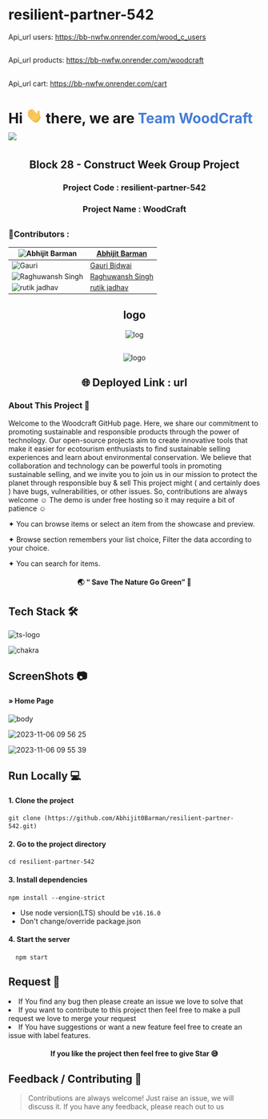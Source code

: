 # resilient-partner-542

Api_url users: https://bb-nwfw.onrender.com/wood_c_users
##

Api_url products: https://bb-nwfw.onrender.com/woodcraft
##
Api_url cart: https://bb-nwfw.onrender.com/cart

# Hi <img src="https://raw.githubusercontent.com/ABSphreak/ABSphreak/master/gifs/Hi.gif" width="33"> there, we are <span style="color: #447ED5">Team  WoodCraft</span><img src="https://camo.githubusercontent.com/d3359cb00ab0b5ed8f2e1fe3fceb4fbaf3b614340f8c0db99c17b9f50b351770/68747470733a2f2f656d6f6a69732e736c61636b6d6f6a69732e636f6d2f656d6f6a69732f696d616765732f313533313834393433302f343234362f626c6f622d73756e676c61737365732e6769663f31353331383439343330" width="33">

                                                 


<div align="center">
       
 <h2>Block 28 - Construct Week Group Project</h2>
 <h3>Project Code : resilient-partner-542 </h3>
  <h3>Project Name : WoodCraft </h3>
  

 </div>


##




<div align="center">
<h3 align="left">👷Contributors :</h3>
 
| ![Abhijit Barman](https://github.com/Anburaj07/vogue-pocket-8479/assets/118152296/3d67baa2-3855-44e9-859a-f5cf120e27a3) | [Abhijit Barman](https://github.com/Abhijit0Barman) |
| --- | --- |
| <img src="https://avatars.githubusercontent.com/u/77391820?v=4" alt="Gauri" width="100" height="100"> | [Gauri Bidwai](https://github.com/gitusergb) |
|  <img src="https://avatars.githubusercontent.com/u/121174683?v=4" alt="Raghuwansh Singh" width="100" height="100">  | [Raghuwansh Singh](https://github.com/wansh786) |
| <img src="#" alt="rutik jadhav" width="100" height="100"> | [rutik jadhav](https://github.com/hrutik2) |

</div>

##

<div align="center">

 ## logo 


![log](https://github.com/Abhijit0Barman/resilient-partner-542/assets/113384779/1ea51dd8-20dd-4659-9abd-b5f67d1616f5)

 ##


![logo](https://github.com/Abhijit0Barman/hulking-income-7436/assets/113384779/a7d6e8fc-f486-41b3-a74e-ce5cad8307a3)



 

 

 ## 🌐 Deployed Link : url
 

          
 

 </div>









  


<h3 align="left"> About This Project 📖</h3>


 
 <div aling="left">
  <p>   Welcome to the Woodcraft GitHub page. Here, we share our commitment to promoting sustainable and responsible products through the power of technology. Our open-source projects aim to create innovative tools that make it easier for ecotourism enthusiasts to find sustainable selling experiences and learn about environmental conservation. We believe that collaboration and technology can be powerful tools in promoting sustainable selling, and we invite you to join us in our mission to protect the planet through responsible buy & sell
This project might ( and certainly does ) have bugs, vulnerabilities, or other issues. So, contributions are always welcome ☺
 The demo is under free hosting so it may require a bit of patience ☺ </p>



  
 </div>
   
    

✦ You can browse items or select an item from the showcase and preview.

✦ Browse section remembers your list choice, Filter the data according to your choice.

✦ You can search for items.
 <div align="center">
   <h4> 🌏 “ Save The Nature   Go Green” 🌴 </h4>
   </div>
   
   

##


## Tech Stack 🛠
![ts-logo](https://github.com/Abhijit0Barman/hulking-income-7436/assets/113384779/59352def-543c-4438-95fc-ebb01b1aa615)

<img width="998" alt="chakra" src="https://github.com/Abhijit0Barman/hulking-income-7436/assets/113384779/94a89e6a-18d0-4be4-a7e2-25e70e03ad7b">

##

## ScreenShots 📷
<h4>» Home Page </h4>

![body](https://github.com/Abhijit0Barman/resilient-partner-542/assets/113384779/d0be35ee-c5e0-4055-b44b-fbffcf193d28)


![2023-11-06 09 56 25](https://github.com/Abhijit0Barman/resilient-partner-542/assets/113384779/0972d08b-8600-444b-b63a-be35f0731c75)


![2023-11-06 09 55 39](https://github.com/Abhijit0Barman/resilient-partner-542/assets/113384779/d245ef03-fede-4cff-9b49-79304078586b)


 ##
   

 
 ##
 
## Run Locally  💻

<h4>1. Clone the project </h4>

```
git clone (https://github.com/Abhijit0Barman/resilient-partner-542.git)

```

<h4>2. Go to the project directory </h4> 

```
cd resilient-partner-542
```
<h4>3. Install dependencies </h4> 

```
npm install --engine-strict
```
- Use node version(LTS) should be `v16.16.0`
- Don't change/override package.json


<h4>4. Start the server </h4>

```
  npm start
```
##

## Request  🤗
<div>
<li>If You find any bug then please create an issue we love to solve that</li>
<li>If you want to contribute to this project then feel free to make a pull request we love to merge your request</li>
<li>If You have suggestions or want a new feature feel free to create an issue with label features.</li>
 </div>
   
  <div align="center">
   <h4>  If you like the project then feel free to give Star 😅</h4>
   </div>
  
 ## Feedback / Contributing 🤝
 > Contributions are always welcome! Just raise an issue, we will discuss it.
  > If you have any feedback, please reach out to us <a href="mailto: abhijitbarman96@gmail.com"></a>




 






